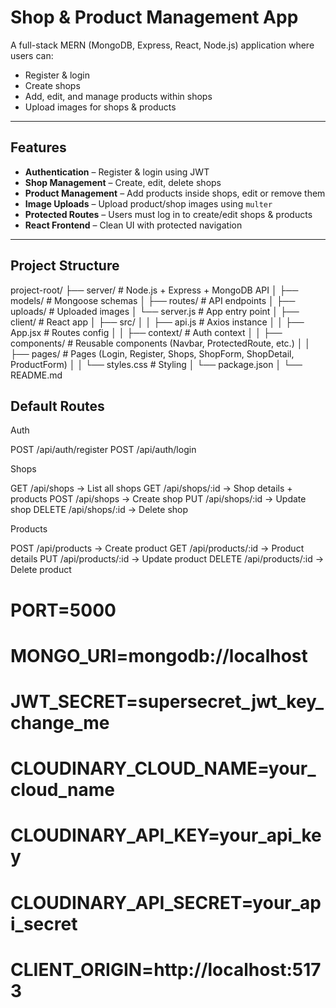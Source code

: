# Shop & Product Management App

A full-stack MERN (MongoDB, Express, React, Node.js) application where users can:
- Register & login
- Create shops
- Add, edit, and manage products within shops
- Upload images for shops & products

---

## Features

-  **Authentication** – Register & login using JWT
-  **Shop Management** – Create, edit, delete shops
-  **Product Management** – Add products inside shops, edit or remove them
-  **Image Uploads** – Upload product/shop images using `multer`
-  **Protected Routes** – Users must log in to create/edit shops & products
-  **React Frontend** – Clean UI with protected navigation

---

## Project Structure

project-root/
├── server/ # Node.js + Express + MongoDB API
│ ├── models/ # Mongoose schemas
│ ├── routes/ # API endpoints
│ ├── uploads/ # Uploaded images
│ └── server.js # App entry point
│
├── client/ # React app
│ ├── src/
│ │ ├── api.js # Axios instance
│ │ ├── App.jsx # Routes config
│ │ ├── context/ # Auth context
│ │ ├── components/ # Reusable components (Navbar, ProtectedRoute, etc.)
│ │ ├── pages/ # Pages (Login, Register, Shops, ShopForm, ShopDetail, ProductForm)
│ │ └── styles.css # Styling
│ └── package.json
│
└── README.md

 ## Default Routes
Auth

POST /api/auth/register
POST /api/auth/login

Shops

GET /api/shops → List all shops
GET /api/shops/:id → Shop details + products
POST /api/shops → Create shop
PUT /api/shops/:id → Update shop
DELETE /api/shops/:id → Delete shop

Products

POST /api/products → Create product
GET /api/products/:id → Product details
PUT /api/products/:id → Update product
DELETE /api/products/:id → Delete product


# PORT=5000
# MONGO_URI=mongodb://localhost
# JWT_SECRET=supersecret_jwt_key_change_me
# CLOUDINARY_CLOUD_NAME=your_cloud_name
# CLOUDINARY_API_KEY=your_api_key
# CLOUDINARY_API_SECRET=your_api_secret
# CLIENT_ORIGIN=http://localhost:5173
